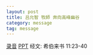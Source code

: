 ```yaml
---
layout: post
title: 吕允智 牧師 奔向高峰幽谷
category: message
tag: message
---
```


[录音](https://drive.google.com/file/d/1USs2jic_hso686xOjdyAOQkVOO62kk3D/view?usp=sharing) [PPT](https://drive.google.com/file/d/0B66cODim0szOLTJ6QU5EOXNkcjlmcTFOdlJmYkZmU2tIZk80/view?usp=sharing) 经文: 希伯来书 11:23-40
